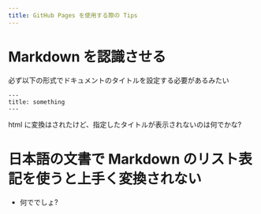 ```yaml
---
title: GitHub Pages を使用する際の Tips
---
```


Markdown を認識させる
=====================

必ず以下の形式でドキュメントのタイトルを設定する必要があるみたい

    ---
    title: something
    ---

html に変換はされたけど、指定したタイトルが表示されないのは何でかな?

日本語の文書で Markdown のリスト表記を使うと上手く変換されない
==============================================================

- 何ででしょ?

